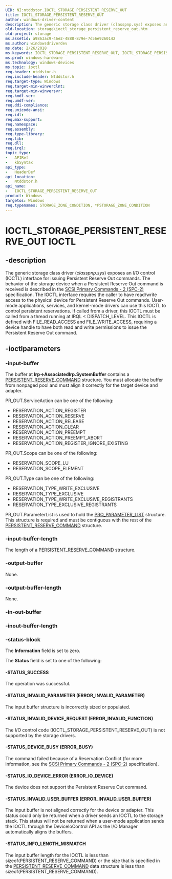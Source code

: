 ```yaml
---
UID: NI:ntddstor.IOCTL_STORAGE_PERSISTENT_RESERVE_OUT
title: IOCTL_STORAGE_PERSISTENT_RESERVE_OUT
author: windows-driver-content
description: The generic storage class driver (classpnp.sys) exposes an I/O control (IOCTL) interface for issuing Persistent Reserve Out commands.
old-location: storage\ioctl_storage_persistent_reserve_out.htm
old-project: storage
ms.assetid: a9863ac9-46e2-4888-879e-7d56e9260142
ms.author: windowsdriverdev
ms.date: 2/26/2018
ms.keywords: IOCTL_STORAGE_PERSISTENT_RESERVE_OUT, IOCTL_STORAGE_PERSISTENT_RESERVE_OUT control code [Storage Devices], k307_664b87a0-88f2-42ac-851e-b1fbbf36c66a.xml, ntddstor/IOCTL_STORAGE_PERSISTENT_RESERVE_OUT, storage.ioctl_storage_persistent_reserve_out
ms.prod: windows-hardware
ms.technology: windows-devices
ms.topic: ioctl
req.header: ntddstor.h
req.include-header: Ntddstor.h
req.target-type: Windows
req.target-min-winverclnt: 
req.target-min-winversvr: 
req.kmdf-ver: 
req.umdf-ver: 
req.ddi-compliance: 
req.unicode-ansi: 
req.idl: 
req.max-support: 
req.namespace: 
req.assembly: 
req.type-library: 
req.lib: 
req.dll: 
req.irql: 
topic_type:
-	APIRef
-	kbSyntax
api_type:
-	HeaderDef
api_location:
-	Ntddstor.h
api_name:
-	IOCTL_STORAGE_PERSISTENT_RESERVE_OUT
product: Windows
targetos: Windows
req.typenames: STORAGE_ZONE_CONDITION, *PSTORAGE_ZONE_CONDITION
---
```


# IOCTL_STORAGE_PERSISTENT_RESERVE_OUT IOCTL


## -description


The generic storage class driver (<i>classpnp.sys</i>) exposes an I/O control (IOCTL) interface for issuing Persistent Reserve Out commands. The behavior of the storage device when a Persistent Reserve Out command is received is described in the <a href="http://go.microsoft.com/fwlink/p/?linkid=153142">SCSI Primary Commands - 2 (SPC-2)</a> specification. The IOCTL interface requires the caller to have read/write access to the physical device for Persistent Reserve Out commands. User-mode applications, services, and kernel-mode drivers can use this IOCTL to control persistent reservations. If called from a driver, this IOCTL must be called from a thread running at IRQL &lt; DISPATCH_LEVEL. This IOCTL is defined with FILE_READ_ACCESS and FILE_WRITE_ACCESS, requiring a device handle to have both read and write permissions to issue the Persistent Reserve Out command.


## -ioctlparameters




### -input-buffer

The buffer at <b>Irp-&gt;AssociatedIrp.SystemBuffer</b> contains a <a href="https://msdn.microsoft.com/library/windows/hardware/ff563851">PERSISTENT_RESERVE_COMMAND</a> structure. You must allocate the buffer from nonpaged pool and must align it correctly for the  target device and adapter.

PR_OUT.ServiceAction can be one of the following:

<ul>
<li>
RESERVATION_ACTION_REGISTER

</li>
<li>
RESERVATION_ACTION_RESERVE

</li>
<li>
RESERVATION_ACTION_RELEASE

</li>
<li>
RESERVATION_ACTION_CLEAR

</li>
<li>
RESERVATION_ACTION_PREEMPT

</li>
<li>
RESERVATION_ACTION_PREEMPT_ABORT

</li>
<li>
RESERVATION_ACTION_REGISTER_IGNORE_EXISTING

</li>
</ul>
PR_OUT.Scope can be one of the following:

<ul>
<li>
RESERVATION_SCOPE_LU

</li>
<li>
RESERVATION_SCOPE_ELEMENT

</li>
</ul>
PR_OUT.Type can be one of the following:

<ul>
<li>
RESERVATION_TYPE_WRITE_EXCLUSIVE

</li>
<li>
RESERVATION_TYPE_EXCLUSIVE

</li>
<li>
RESERVATION_TYPE_WRITE_EXCLUSIVE_REGISTRANTS

</li>
<li>
RESERVATION_TYPE_EXCLUSIVE_REGISTRANTS

</li>
</ul>
PR_OUT.ParameterList is used to hold the <a href="https://msdn.microsoft.com/library/windows/hardware/ff563940">PRO_PARAMETER_LIST</a> structure. This structure is required and must be contiguous with the rest of the <a href="https://msdn.microsoft.com/library/windows/hardware/ff563851">PERSISTENT_RESERVE_COMMAND</a> structure.


### -input-buffer-length

The length of a <a href="https://msdn.microsoft.com/library/windows/hardware/ff563851">PERSISTENT_RESERVE_COMMAND</a> structure.


### -output-buffer

None.


### -output-buffer-length

None.


### -in-out-buffer



<text></text>




### -inout-buffer-length



<text></text>




### -status-block

The <b>Information</b> field is set to zero.

The <b>Status</b> field is set to one of the following:




#### -STATUS_SUCCESS

The operation was successful.


#### -STATUS_INVALID_PARAMETER (ERROR_INVALID_PARAMETER)

The input buffer structure is incorrectly sized or populated.


#### -STATUS_INVALID_DEVICE_REQUEST (ERROR_INVALID_FUNCTION)

The I/O control code (IOCTL_STORAGE_PERSISTENT_RESERVE_OUT) is not supported by the storage drivers.


#### -STATUS_DEVICE_BUSY (ERROR_BUSY)

The command failed because of a Reservation Conflict (for more information, see the <a href="http://go.microsoft.com/fwlink/p/?linkid=153142">SCSI Primary Commands - 2 (SPC-2)</a> specification).


#### -STATUS_IO_DEVICE_ERROR (ERROR_IO_DEVICE)

The device does not support the Persistent Reserve Out command.


#### -STATUS_INVALID_USER_BUFFER (ERROR_INVALID_USER_BUFFER)

The input buffer is not aligned correctly for the device or adapter.  This status could only be returned when a driver sends an IOCTL to the storage stack.  This status will not be returned when a user-mode application sends the IOCTL through the DeviceIoControl API as the I/O Manager automatically aligns the buffers.


#### -STATUS_INFO_LENGTH_MISMATCH

The input buffer length for the IOCTL is less than sizeof(PERSISTENT_RESERVE_COMMAND) or the size that is specified in the <a href="https://msdn.microsoft.com/library/windows/hardware/ff563851">PERSISTENT_RESERVE_COMMAND</a> data structure is less than sizeof(PERSISTENT_RESERVE_COMMAND).

